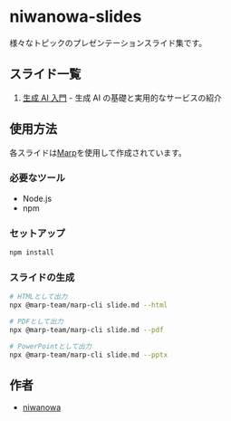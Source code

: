 # niwanowa-slides

様々なトピックのプレゼンテーションスライド集です。

## スライド一覧

1. [生成 AI 入門](./generative-ai/README.md) - 生成 AI の基礎と実用的なサービスの紹介

## 使用方法

各スライドは[Marp](https://marp.app/)を使用して作成されています。

### 必要なツール

- Node.js
- npm

### セットアップ

```bash
npm install
```

### スライドの生成

```bash
# HTMLとして出力
npx @marp-team/marp-cli slide.md --html

# PDFとして出力
npx @marp-team/marp-cli slide.md --pdf

# PowerPointとして出力
npx @marp-team/marp-cli slide.md --pptx
```

## 作者

- [niwanowa](https://github.com/niwanowa)
